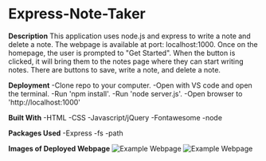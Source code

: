 # Express-Note-Taker

**Description**
This application uses node.js and express to write a note and delete a note.  The webpage is available at port: localhost:1000.   Once on the homepage, the user is prompted to "Get Started".  When the button is clicked, it will bring them to the notes page where they can start writing notes.  There are buttons to save, write a note, and delete a note.

**Deployment**
-Clone repo to your computer.
-Open with VS code and open the terminal.
-Run 'npm install'.
-Run 'node server.js'.
-Open browser to 'http://localhost:1000'

**Built With**
-HTML
-CSS
-Javascript/jQuery
-Fontawesome
-node

**Packages Used**
-Express
-fs
-path


**Images of Deployed Webpage**
![Example Webpage](./webpage/images/homepage.png)                      ![Example Webpage](./webpage/images/notepage.png)


